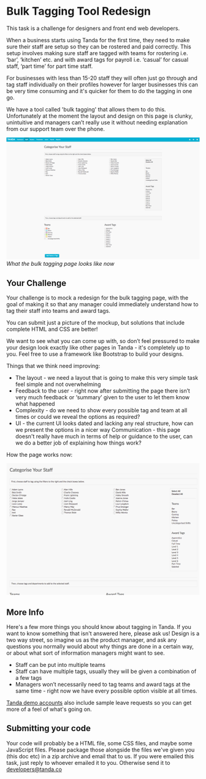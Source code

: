 # Bulk Tagging Tool Redesign

This task is a challenge for designers and front end web developers.

When a business starts using Tanda for the first time, they need to make sure their staff are setup so they can be rostered and paid correctly.
This setup involves making sure staff are tagged with teams for rostering i.e. ‘bar’, ‘kitchen’ etc. and with award tags for payroll i.e. ‘casual’ for casual staff, ‘part time’ for part time staff.

For businesses with less than 15-20 staff they will often just go through and tag staff individually on their profiles however for larger businesses this can be very time consuming and it's quicker for them to do the tagging in one go.

We have a tool called 'bulk tagging' that allows them to do this. Unfortunately at the moment the layout and design on this page is clunky, unintuitive and managers can’t really use it without needing explanation from our support team over the phone.

![Bulk Tagging Page](bulk-tag.png)
_What the bulk tagging page looks like now_

## Your Challenge

Your challenge is to mock a redesign for the bulk tagging page, with the goal of making it so that any manager could immediately understand how to tag their staff into teams and award tags.

You can submit just a picture of the mockup, but solutions that include complete HTML and CSS are better!

We want to see what you can come up with, so don’t feel pressured to make your design look exactly like other pages in Tanda - it's completely up to you. Feel free to use a framework like Bootstrap to build your designs.

Things that we think need improving:

- The layout - we need a layout that is going to make this very simple task feel simple and not overwhelming
- Feedback to the user - right now after submitting the page there isn’t very much feedback or ‘summary’ given to the user to let them know what happened
- Complexity - do we need to show every possible tag and team at all times or could we reveal the options as required?
- UI - the current UI looks dated and lacking any real structure, how can we present the options in a nicer way
Communication - this page doesn't really have much in terms of help or guidance to the user, can we do a better job of explaining how things work?

How the page works now:

![Bulk Tagging Page](how-the-page-works.gif)

## More Info

Here's a few more things you should know about tagging in Tanda. If you want to know something that isn't answered here, please ask us! Design is a two way street, so imagine us as the product manager, and ask any questions you normally would about why things are done in a certain way, or about what sort of information managers might want to see.

- Staff can be put into multiple teams
- Staff can have multiple tags, usually they will be given a combination of a few tags
- Managers won’t necessarily need to tag teams and award tags at the same time - right now we have every possible option visible at all times.

[Tanda demo accounts](https://my.tanda.co/try/?utm_source=Github&utm_medium=challenge&utm_campaign=design-front-end) also include sample leave requests so you can get more of a feel of what's going on.

## Submitting your code

Your code will probably be a HTML file, some CSS files, and maybe some JavaScript files. Please package those alongside the files we've given you (this doc etc) in a zip archive and email that to us. If you were emailed this task, just reply to whoever emailed it to you. Otherwise send it to developers@tanda.co
